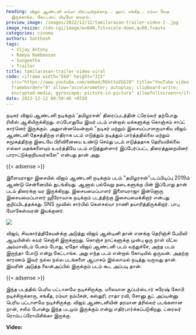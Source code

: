```yaml
---
heading: விஜய் ஆண்டனி சும்மா மிரட்டியிருக்காரு.. ஹாட் சங்கீத.. ரம்யா வேற
  இருக்காங்க. லேட்டஸ்ட் வீடியோ வைரல்.
preview_image: /images/2022/12/12/tamilarasan-trailer-video-2-.jpg
image_resize: /cdn-cgi/image/w=640,fit=scale-down,q=80,f=auto
categories: cinema
authors: Santhosh
tags:
  - Vijay Antony
  - Ramya Nambeesan
  - Sangeetha
  - Trailer
title: tamilarasan-trailer-video-viral
code: <iframe width="560" height="315"
  src="https://www.youtube.com/embed/R6kttoZGG20" title="YouTube video player"
  frameborder="0" allow="accelerometer; autoplay; clipboard-write;
  encrypted-media; gyroscope; picture-in-picture" allowfullscreen></iframe>
date: 2022-12-12 08:59:46 +0530
---
```



நடிகர் விஜய் ஆண்டனி நடிக்கும் ‘தமிழரசன்’ திரைப்படத்தின் ட்ரெய்லர் தற்போது ரிலீஸ் ஆகியிருக்கிறது. எப்போதுமே இவர் படம் என்றால் மக்களுக்கு கொஞ்சம் சாப்ட் கார்னெர் இருக்கும். அதுஎன்னவென்றால் "நடிகர் மற்றும் இசையப்பாளருமாகிய  விஜய் ஆண்டனி தேசத்திற்கு எதிராக படம் எடுத்தும் நடித்தும் பார்த்ததில்லை மற்றும் சமூகத்திற்கு இடையே பிரிவினையை உண்டு செய்து படம் எடுத்ததாக தெரியவில்லை எல்லா மதங்களையும் உயர்த்தியே படம் எடுத்துள்ளார் இப்பேர்ப்பட்ட திரைத்துறையினர் பாராட்டுக்குறியவர்களே" என்பது தான் அது.

{{< adsense >}}

இளையராஜா  இசையில் விஜய் ஆண்டனி நடிக்கும் படம் "தமிழரசன்"படப்பிடிப்பு 2019ம் ஆண்டு சென்னையில் துடங்கியது. ஆனால் பல்வேறு தடைகளுக்கு பின் இப்போது தான் படம் திரைக்கு வர இருக்கிறது. இசையமைப்பாளர் இளையராஜா இன்னொரு இசையமைப்பாளர் ஹீரோவாக நடிக்கும்  படத்திற்கு இசையமைக்கிறார் என்பது குறிப்பிடத்தக்கது. SNS மூவிஸ் சார்பில் கெளசல்யா ராணி தயாரித்திருக்கிறார். பாபு யோகேஸ்வரன் இயக்குனர்.

![](/images/2022/12/12/tamilarasan-trailer-video-1-.jpg)

விஜய், சிவகார்த்திகேயன்க்கு அடுத்து விஜய் ஆன்டினி தான் எனக்கு தெரிஞ்சி பேமிலி ஆடியின்ஸ் கவர் செஞ்சி இருக்குறது. கொஞ்ச நாட்களுக்கு முன்பு ஒரு நாள் வீட்ல அம்மாவிடம் பேசும் போது, ஏதோ விஜய் ஆண்டனி படம் வந்துச்சே, அந்த படம் இருந்தா போடு என்று கேட்டாங்க. அது எந்த படம் என்றால் கோடியில் ஒருவன். அதற்கு காரணம் இவர் நல்ல நல்ல படங்களை ஆபாசம் இல்லாமல் நடித்து வருவது தான். இவரின் அடுத்த லைன்அப்பில் இருக்கும் படம் கூட அப்படி தான்.

{{< adsense >}}

இந்த படத்தில் பெரிய பட்டாளமே நடிச்சிருக்கு. மலையாள சூப்பர்ஸ்டார் சுரேஷ் கோபி நடிச்சிருக்காரு, சங்கீத, ரம்யா நம்பீசன், கஸ்துரி, ராதா ரவி, சோனு சூட் அப்டின்னு பெரிய பட்டாளமே நடிச்சிருக்கு. விஜய் ஆண்டனியின் தரமான த்ரில்லர் படங்களான நான், சலீம் போன்று இந்த படமும் இருக்கும் என்று எதிர்பார்க்கப்படுகிறது. ட்ரைலர் ரொம்ப ப்ரோமிசிங்கா இருக்கு. 

**V﻿ideo:**